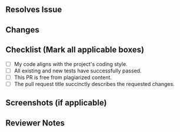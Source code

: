 ## Resolves Issue

<!-- Remove this section if not applicable -->
<!-- Example: Resolves #15 -->

## Changes

<!-- Provide a brief description of the changes introduced by this pull request. -->

## Checklist (Mark all applicable boxes)

- [ ] My code aligns with the project's coding style.
- [ ] All existing and new tests have successfully passed.
- [ ] This PR is free from plagiarized content.
- [ ] The pull request title succinctly describes the requested changes.

## Screenshots (if applicable)

<!-- Include screenshots showcasing the changes, especially for UI-related updates. -->

## Reviewer Notes

<!-- Include any important information or instructions for reviewers if applicable -->